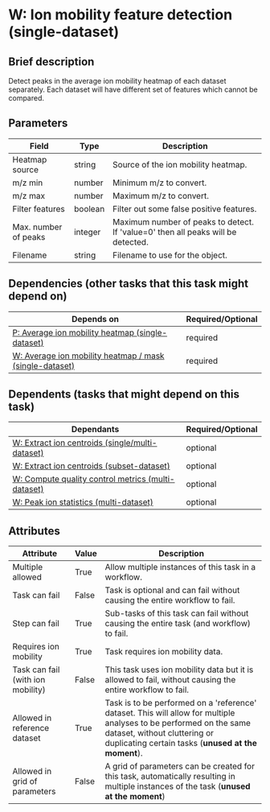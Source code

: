 # W: Ion mobility feature detection (single-dataset)

## Brief description
Detect peaks in the average ion mobility heatmap of each dataset separately. Each dataset will have different set of features which cannot be compared.

## Parameters
| Field                | Type    | Description                                                                      |
|----------------------|---------|----------------------------------------------------------------------------------|
| Heatmap source       | string  | Source of the ion mobility heatmap.                                              |
| m/z min              | number  | Minimum m/z to convert.                                                          |
| m/z max              | number  | Maximum m/z to convert.                                                          |
| Filter features      | boolean | Filter out some false positive features.                                         |
| Max. number of peaks | integer | Maximum number of peaks to detect. If 'value=0' then all peaks will be detected. |
| Filename             | string  | Filename to use for the object.                                                  |



## Dependencies (other tasks that this task might depend on)
| Depends on                                                                           | Required/Optional   |
|--------------------------------------------------------------------------------------|---------------------|
| [P: Average ion mobility heatmap (single-dataset)](pre_average_heatmap.md)           | required            |
| [W: Average ion mobility heatmap / mask (single-dataset)](wf_mask_heatmap_single.md) | required            |

## Dependents (tasks that might depend on this task)
| Dependants                                                                     | Required/Optional   |
|--------------------------------------------------------------------------------|---------------------|
| [W: Extract ion centroids (single/multi-dataset)](wf_mz_extract_centroids.md)  | optional            |
| [W: Extract ion centroids (subset-dataset)](wf_mz_extract_centroids_subset.md) | optional            |
| [W: Compute quality control metrics (multi-dataset)](wf_qc_compute.md)         | optional            |
| [W: Peak ion statistics (multi-dataset)](wf_mz_ion_statistics.md)              | optional            |

## Attributes
| Attribute                         | Value   | Description                                                                                                                                                                                              |
|-----------------------------------|---------|----------------------------------------------------------------------------------------------------------------------------------------------------------------------------------------------------------|
| Multiple allowed                  | True    | Allow multiple instances of this task in a workflow.                                                                                                                                                     |
| Task can fail                     | False   | Task is optional and can fail without causing the entire workflow to fail.                                                                                                                               |
| Step can fail                     | True    | Sub-tasks of this task can fail without causing the entire task (and workflow) to fail.                                                                                                                  |
| Requires ion mobility             | True    | Task requires ion mobility data.                                                                                                                                                                         |
| Task can fail (with ion mobility) | False   | This task uses ion mobility data but it is allowed to fail, without causing the entire workflow to fail.                                                                                                 |
| Allowed in reference dataset      | True    | Task is to be performed on a 'reference' dataset. This will allow for multiple analyses to be performed on the same dataset, without cluttering or duplicating certain tasks (**unused at the moment**). |
| Allowed in grid of parameters     | False   | A grid of parameters can be created for this task, automatically resulting in multiple instances of the task (**unused at the moment**)                                                                  |